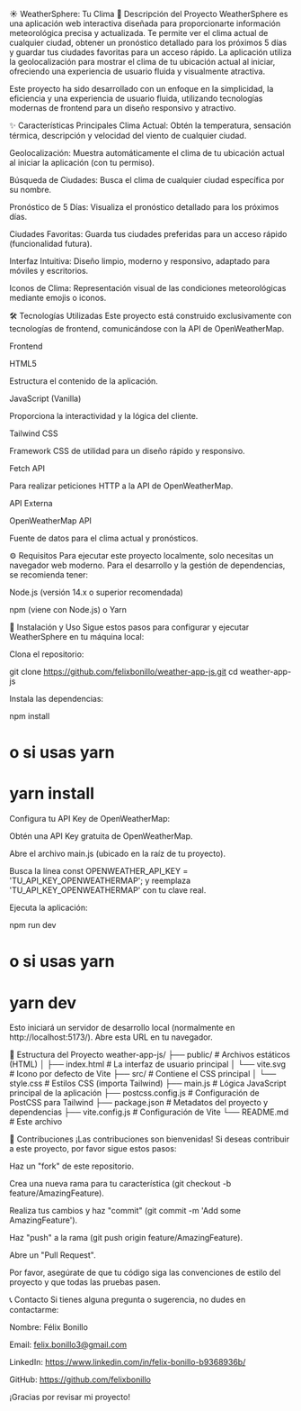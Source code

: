 ☀️ WeatherSphere: Tu Clima
🚀 Descripción del Proyecto
WeatherSphere es una aplicación web interactiva diseñada para proporcionarte información meteorológica precisa y actualizada. Te permite ver el clima actual de cualquier ciudad, obtener un pronóstico detallado para los próximos 5 días y guardar tus ciudades favoritas para un acceso rápido. La aplicación utiliza la geolocalización para mostrar el clima de tu ubicación actual al iniciar, ofreciendo una experiencia de usuario fluida y visualmente atractiva.

Este proyecto ha sido desarrollado con un enfoque en la simplicidad, la eficiencia y una experiencia de usuario fluida, utilizando tecnologías modernas de frontend para un diseño responsivo y atractivo.

✨ Características Principales
Clima Actual: Obtén la temperatura, sensación térmica, descripción y velocidad del viento de cualquier ciudad.

Geolocalización: Muestra automáticamente el clima de tu ubicación actual al iniciar la aplicación (con tu permiso).

Búsqueda de Ciudades: Busca el clima de cualquier ciudad específica por su nombre.

Pronóstico de 5 Días: Visualiza el pronóstico detallado para los próximos días.

Ciudades Favoritas: Guarda tus ciudades preferidas para un acceso rápido (funcionalidad futura).

Interfaz Intuitiva: Diseño limpio, moderno y responsivo, adaptado para móviles y escritorios.

Iconos de Clima: Representación visual de las condiciones meteorológicas mediante emojis o iconos.

🛠️ Tecnologías Utilizadas
Este proyecto está construido exclusivamente con tecnologías de frontend, comunicándose con la API de OpenWeatherMap.


Frontend

HTML5

Estructura el contenido de la aplicación.


JavaScript (Vanilla)

Proporciona la interactividad y la lógica del cliente.



Tailwind CSS

Framework CSS de utilidad para un diseño rápido y responsivo.



Fetch API

Para realizar peticiones HTTP a la API de OpenWeatherMap.


API Externa

OpenWeatherMap API



Fuente de datos para el clima actual y pronósticos.

⚙️ Requisitos
Para ejecutar este proyecto localmente, solo necesitas un navegador web moderno. Para el desarrollo y la gestión de dependencias, se recomienda tener:

Node.js (versión 14.x o superior recomendada)

npm (viene con Node.js) o Yarn

🚀 Instalación y Uso
Sigue estos pasos para configurar y ejecutar WeatherSphere en tu máquina local:

Clona el repositorio:

git clone https://github.com/felixbonillo/weather-app-js.git
cd weather-app-js

Instala las dependencias:

npm install
# o si usas yarn
# yarn install

Configura tu API Key de OpenWeatherMap:

Obtén una API Key gratuita de OpenWeatherMap.

Abre el archivo main.js (ubicado en la raíz de tu proyecto).

Busca la línea const OPENWEATHER_API_KEY = 'TU_API_KEY_OPENWEATHERMAP'; y reemplaza 'TU_API_KEY_OPENWEATHERMAP' con tu clave real.

Ejecuta la aplicación:

npm run dev
# o si usas yarn
# yarn dev

Esto iniciará un servidor de desarrollo local (normalmente en http://localhost:5173/). Abre esta URL en tu navegador.

📁 Estructura del Proyecto
weather-app-js/
├── public/                 # Archivos estáticos (HTML)
│   ├── index.html          # La interfaz de usuario principal
│   └── vite.svg            # Icono por defecto de Vite
├── src/                    # Contiene el CSS principal
│   └── style.css           # Estilos CSS (importa Tailwind)
├── main.js                 # Lógica JavaScript principal de la aplicación
├── postcss.config.js       # Configuración de PostCSS para Tailwind
├── package.json            # Metadatos del proyecto y dependencias
├── vite.config.js          # Configuración de Vite
└── README.md               # Este archivo

🤝 Contribuciones
¡Las contribuciones son bienvenidas! Si deseas contribuir a este proyecto, por favor sigue estos pasos:

Haz un "fork" de este repositorio.

Crea una nueva rama para tu característica (git checkout -b feature/AmazingFeature).

Realiza tus cambios y haz "commit" (git commit -m 'Add some AmazingFeature').

Haz "push" a la rama (git push origin feature/AmazingFeature).

Abre un "Pull Request".

Por favor, asegúrate de que tu código siga las convenciones de estilo del proyecto y que todas las pruebas pasen.

📞 Contacto
Si tienes alguna pregunta o sugerencia, no dudes en contactarme:

Nombre: Félix Bonillo

Email: felix.bonillo3@gmail.com

LinkedIn: https://www.linkedin.com/in/felix-bonillo-b9368936b/

GitHub: https://github.com/felixbonillo

¡Gracias por revisar mi proyecto!